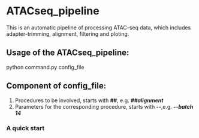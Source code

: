  # ATACseq_pipeline

This is an automatic pipeline of processing ATAC-seq data, which includes adapter-trimming, alignment, filtering and ploting.

## Usage of the ATACseq_pipeline: 

python command.py config_file

## Component of config_file:

1. Procedures to be involved, starts with **##**, e.g. **_##alignment_**
2. Parameters for the corresponding procedure, starts with **--**,e.g. **_--batch 14_**

### A quick start
